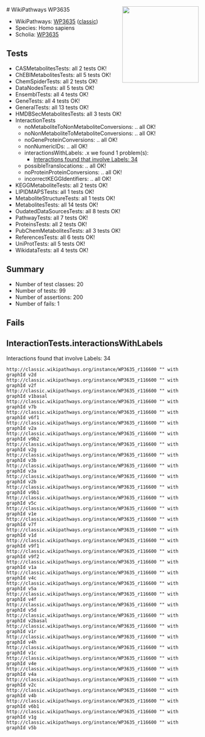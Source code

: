 <img style="float: right; width: 200px" src="https://upload.wikimedia.org/wikipedia/commons/thumb/8/83/Wplogo_with_text_500.png/640px-Wplogo_with_text_500.png" />
# WikiPathways WP3635

* WikiPathways: [WP3635](https://wikipathways.org/pathways/WP3635) ([classic](https://classic.wikipathways.org/instance/WP3635))
* Species: Homo sapiens
* Scholia: [WP3635](https://scholia.toolforge.org/wikipathways/WP3635)
## Tests
* CASMetabolitesTests: all 2 tests OK!
* ChEBIMetabolitesTests: all 5 tests OK!
* ChemSpiderTests: all 2 tests OK!
* DataNodesTests: all 5 tests OK!
* EnsemblTests: all 4 tests OK!
* GeneTests: all 4 tests OK!
* GeneralTests: all 13 tests OK!
* HMDBSecMetabolitesTests: all 3 tests OK!
* InteractionTests
    * noMetaboliteToNonMetaboliteConversions: .. all OK!
    * noNonMetaboliteToMetaboliteConversions: .. all OK!
    * noGeneProteinConversions: .. all OK!
    * nonNumericIDs: .. all OK!
    * interactionsWithLabels: .x we found 1 problem(s):
        * [Interactions found that involve Labels: 34](#fe97a8fa)
    * possibleTranslocations: .. all OK!
    * noProteinProteinConversions: .. all OK!
    * incorrectKEGGIdentifiers: .. all OK!
* KEGGMetaboliteTests: all 2 tests OK!
* LIPIDMAPSTests: all 1 tests OK!
* MetaboliteStructureTests: all 1 tests OK!
* MetabolitesTests: all 14 tests OK!
* OudatedDataSourcesTests: all 8 tests OK!
* PathwayTests: all 7 tests OK!
* ProteinsTests: all 2 tests OK!
* PubChemMetabolitesTests: all 3 tests OK!
* ReferencesTests: all 6 tests OK!
* UniProtTests: all 5 tests OK!
* WikidataTests: all 4 tests OK!


## Summary

* Number of test classes: 20
* Number of tests: 99
* Number of assertions: 200
* Number of fails: 1

## Fails

<a name="fe97a8fa" />

## InteractionTests.interactionsWithLabels

Interactions found that involve Labels: 34
```
http://classic.wikipathways.org/instance/WP3635_r116600 "" with graphId v2d
http://classic.wikipathways.org/instance/WP3635_r116600 "" with graphId v2f
http://classic.wikipathways.org/instance/WP3635_r116600 "" with graphId v1basal
http://classic.wikipathways.org/instance/WP3635_r116600 "" with graphId v7b
http://classic.wikipathways.org/instance/WP3635_r116600 "" with graphId v6f1
http://classic.wikipathways.org/instance/WP3635_r116600 "" with graphId v2a
http://classic.wikipathways.org/instance/WP3635_r116600 "" with graphId v9b2
http://classic.wikipathways.org/instance/WP3635_r116600 "" with graphId v2g
http://classic.wikipathways.org/instance/WP3635_r116600 "" with graphId v3b
http://classic.wikipathways.org/instance/WP3635_r116600 "" with graphId v3a
http://classic.wikipathways.org/instance/WP3635_r116600 "" with graphId v2b
http://classic.wikipathways.org/instance/WP3635_r116600 "" with graphId v9b1
http://classic.wikipathways.org/instance/WP3635_r116600 "" with graphId v5c
http://classic.wikipathways.org/instance/WP3635_r116600 "" with graphId v1e
http://classic.wikipathways.org/instance/WP3635_r116600 "" with graphId v7f
http://classic.wikipathways.org/instance/WP3635_r116600 "" with graphId v1d
http://classic.wikipathways.org/instance/WP3635_r116600 "" with graphId v9f1
http://classic.wikipathways.org/instance/WP3635_r116600 "" with graphId v9f2
http://classic.wikipathways.org/instance/WP3635_r116600 "" with graphId v1a
http://classic.wikipathways.org/instance/WP3635_r116600 "" with graphId v4c
http://classic.wikipathways.org/instance/WP3635_r116600 "" with graphId v5a
http://classic.wikipathways.org/instance/WP3635_r116600 "" with graphId v4f
http://classic.wikipathways.org/instance/WP3635_r116600 "" with graphId v5d
http://classic.wikipathways.org/instance/WP3635_r116600 "" with graphId v2basal
http://classic.wikipathways.org/instance/WP3635_r116600 "" with graphId v1r
http://classic.wikipathways.org/instance/WP3635_r116600 "" with graphId v4h
http://classic.wikipathways.org/instance/WP3635_r116600 "" with graphId v1c
http://classic.wikipathways.org/instance/WP3635_r116600 "" with graphId v4e
http://classic.wikipathways.org/instance/WP3635_r116600 "" with graphId v4a
http://classic.wikipathways.org/instance/WP3635_r116600 "" with graphId v2c
http://classic.wikipathways.org/instance/WP3635_r116600 "" with graphId v4b
http://classic.wikipathways.org/instance/WP3635_r116600 "" with graphId v6b1
http://classic.wikipathways.org/instance/WP3635_r116600 "" with graphId v1g
http://classic.wikipathways.org/instance/WP3635_r116600 "" with graphId v5b
```

